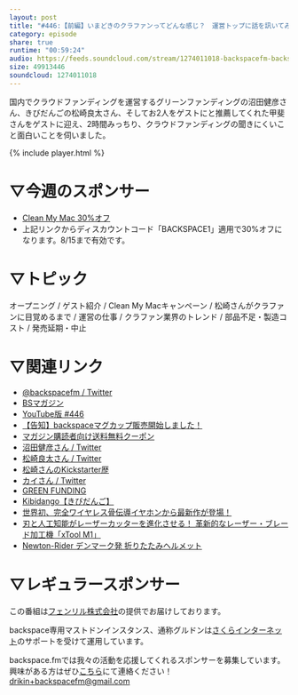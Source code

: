 ```yaml
---
layout: post
title: "#446:【前編】いまどきのクラファンってどんな感じ？　運営トップに話を訊いてみよう"
category: episode
share: true
runtime: "00:59:24"
audio: https://feeds.soundcloud.com/stream/1274011018-backspacefm-backspacefm-446-1.mp3
size: 49913446
soundcloud: 1274011018
---
```


国内でクラウドファンディングを運営するグリーンファンディングの沼田健彦さん、きびだんごの松崎良太さん、そしてお2人をゲストにと推薦してくれた甲斐さんをゲストに迎え、2時間みっちり、クラウドファンディングの聞きにくいこと面白いことを伺いました。

{% include player.html %}

# ▽今週のスポンサー
* [Clean My Mac 30%オフ](http://bit.ly/37DOSWq)
* 上記リンクからディスカウントコード「BACKSPACE1」適用で30%オフになります。8/15まで有効です。
 
# ▽トピック
オープニング / ゲスト紹介 / Clean My Macキャンペーン / 松崎さんがクラファンに目覚めるまで / 運営の仕事 / クラファン業界のトレンド / 部品不足・製造コスト / 発売延期・中止

# ▽関連リンク
* [@backspacefm / Twitter](https://twitter.com/backspacefm)
* [BSマガジン](https://note.com/drikin/m/m55ec296b7655)
* [YouTube版 #446](https://note.com/backspacefm/n/nc0cf7299399e)
* [【告知】backspaceマグカップ販売開始しました！](https://store.backspace.fm/goods/)
* [マガジン購読者向け送料無料クーポン](https://note.com/drikin/n/n1d02be42b5c7)
* [沼田健彦さん / Twitter](https://twitter.com/numapond_Green)
* [松崎良太さん / Twitter](https://twitter.com/rmatsuzaki)
* [松崎さんのKickstarter歴](https://www.kickstarter.com/profile/matsuzaki)
* [カイさん / Twitter](https://twitter.com/kai4den)
* [GREEN FUNDING](https://greenfunding.jp/)
* [Kibidango【きびだんご】](https://kibidango.com/)
* [世界初、完全ワイヤレス骨伝導イヤホンから最新作が登場！](https://greenfunding.jp/lab/projects/5992)
* [刃と人工知能がレーザーカッターを進化させる！ 革新的なレーザー・ブレード加工機「xTool M1」](https://greenfunding.jp/lab/projects/5804)
* [Newton-Rider デンマーク発 折りたたみヘルメット](https://greenfunding.jp/lab/projects/4816)

# ▽レギュラースポンサー
この番組は[フェンリル株式会社](https://www.fenrir-inc.com/jp/)の提供でお届けしております。

backspace専用マストドンインスタンス、通称グルドンは[さくらインターネット](https://www.sakura.ad.jp/)のサポートを受けて運用しています。

backspace.fmでは我々の活動を応援してくれるスポンサーを募集しています。興味がある方はぜひ[こちら](mailto:drikin+backspacefm@gmail.com)にて連絡ください！
drikin+backspacefm@gmail.com

